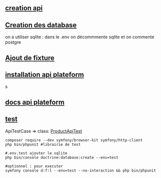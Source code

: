## [creation api](https://symfony.com/doc/current/setup.html)

## [Creation des database](https://symfony.com/doc/current/doctrine.html)
on a utiliser sqlite : dans le .env on décommmente sqlite et on commente postgre

## [Ajout de fixture](https://symfony.com/bundles/DoctrineFixturesBundle/current/index.html)

## [installation api plateform](https://api-platform.com/docs/core/getting-started/)
s
## [docs api plateform](https://api-platform.com/docs/distribution/)

## [test](https://aymeric-cucherousset.fr/symfony-6-tester-une-api/)
ApiTestCase => class: [ProductApiTest](https://api-platform.com/docs/core/testing/)

```shell
composer require --dev symfony/browser-kit symfony/http-client
php bin/phpunit #librairie de test

#.env.test ajouter le sqlite
php bin/console doctrine:database:create --env=test

#optionnel : pour executer
symfony console d:f:l --env=test --no-interaction && php bin/phpunit
```